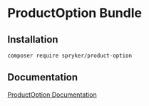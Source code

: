# ProductOption Bundle

## Installation

```
composer require spryker/product-option
```

## Documentation

[ProductOption Documentation](http://spryker.github.io/core/bundles/product-option)
